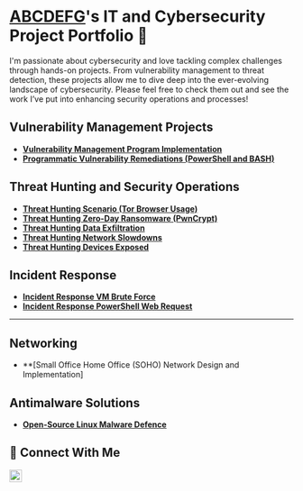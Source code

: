 # <a href="https://www.linkedin.com/in//">ABCDEFG</a>'s IT and Cybersecurity Project Portfolio 🔐

I'm passionate about cybersecurity and love tackling complex challenges through hands-on projects. From vulnerability management to threat detection, these projects allow me to dive deep into the ever-evolving landscape of cybersecurity. Please feel free to check them out and see the work I’ve put into enhancing security operations and processes!


## Vulnerability Management Projects

- **[Vulnerability Management Program Implementation](https://github.com/askonube/vulnerability-management-program)**
- **[Programmatic Vulnerability Remediations (PowerShell and BASH)](https://github.com/joshcybertest/programmatic-vulnerability-remediations)**

## Threat Hunting and Security Operations

- **[Threat Hunting Scenario (Tor Browser Usage)](https://github.com/askonube/threat-hunting-scenario-tor)**
- **[Threat Hunting Zero-Day Ransomware (PwnCrypt)](https://github.com/askonube/TH-Zero-Day-Ransomware)**
- **[Threat Hunting Data Exfiltration](https://github.com/askonube/IR-Data-Exfiltration)**
- **[Threat Hunting Network Slowdowns](https://github.com/askonube/IR-Network-Slowdowns)**
- **[Threat Hunting Devices Exposed](https://github.com/askonube/IR-Devices-Exposed-Internet)**

## Incident Response

- **[Incident Response VM Brute Force](https://github.com/askonube/IR-VM-Brute-Force)**
- **[Incident Response PowerShell Web Request](https://github.com/askonube/IR-Powershell-Web-Request)**
<hr/>

## Networking
- **[Small Office Home Office (SOHO) Network Design and Implementation]

## Antimalware Solutions
- **[Open-Source Linux Malware Defence](https://github.com/askonube/Open-Source-Linux-Malware-Defence)**


## 🤳 Connect With Me


[<img align="left" alt="___________ | LinkedIn" width="22px" src="https://cdn.jsdelivr.net/npm/simple-icons@v3/icons/linkedin.svg" />][linkedin]


[email]: https://gmail.com/___________
[linkedin]: https://linkedin.com/in/___________

<!--
<img width="35" alt="image" src="https://github.com/user-attachments/assets/2f41c7cd-5ea8-4475-b451-a37161b6c3fb"> 
<img width="35" alt="image" src="https://github.com/user-attachments/assets/77649969-9910-4994-8b96-74a116cfb2a8">
-->
